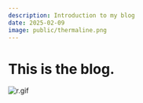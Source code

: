 ```yaml
---
description: Introduction to my blog
date: 2025-02-09
image: public/thermaline.png
---
```


# This is the blog.

![r.gif](/r.gif)
